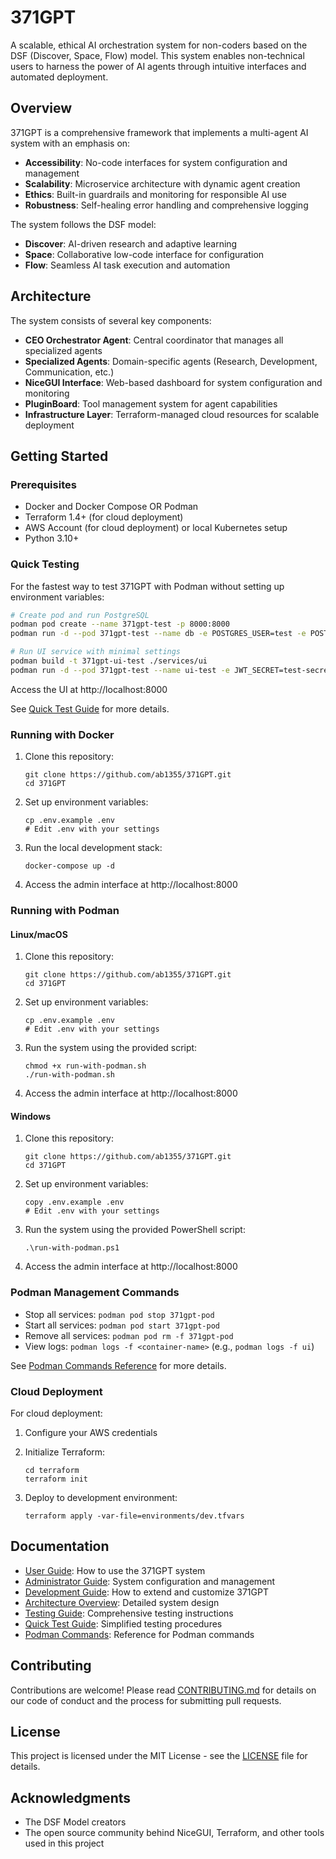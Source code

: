 # 371GPT

A scalable, ethical AI orchestration system for non-coders based on the DSF (Discover, Space, Flow) model. This system enables non-technical users to harness the power of AI agents through intuitive interfaces and automated deployment.

## Overview

371GPT is a comprehensive framework that implements a multi-agent AI system with an emphasis on:

- **Accessibility**: No-code interfaces for system configuration and management
- **Scalability**: Microservice architecture with dynamic agent creation
- **Ethics**: Built-in guardrails and monitoring for responsible AI use
- **Robustness**: Self-healing error handling and comprehensive logging

The system follows the DSF model:
- **Discover**: AI-driven research and adaptive learning
- **Space**: Collaborative low-code interface for configuration
- **Flow**: Seamless AI task execution and automation

## Architecture

The system consists of several key components:

- **CEO Orchestrator Agent**: Central coordinator that manages all specialized agents
- **Specialized Agents**: Domain-specific agents (Research, Development, Communication, etc.)
- **NiceGUI Interface**: Web-based dashboard for system configuration and monitoring
- **PluginBoard**: Tool management system for agent capabilities
- **Infrastructure Layer**: Terraform-managed cloud resources for scalable deployment

## Getting Started

### Prerequisites

- Docker and Docker Compose OR Podman
- Terraform 1.4+ (for cloud deployment)
- AWS Account (for cloud deployment) or local Kubernetes setup
- Python 3.10+

### Quick Testing

For the fastest way to test 371GPT with Podman without setting up environment variables:

```bash
# Create pod and run PostgreSQL
podman pod create --name 371gpt-test -p 8000:8000
podman run -d --pod 371gpt-test --name db -e POSTGRES_USER=test -e POSTGRES_PASSWORD=test -e POSTGRES_DB=testdb postgres:15-alpine

# Run UI service with minimal settings
podman build -t 371gpt-ui-test ./services/ui
podman run -d --pod 371gpt-test --name ui-test -e JWT_SECRET=test-secret 371gpt-ui-test
```

Access the UI at http://localhost:8000

See [Quick Test Guide](docs/quick-test.md) for more details.

### Running with Docker

1. Clone this repository:
   ```
   git clone https://github.com/ab1355/371GPT.git
   cd 371GPT
   ```

2. Set up environment variables:
   ```
   cp .env.example .env
   # Edit .env with your settings
   ```

3. Run the local development stack:
   ```
   docker-compose up -d
   ```

4. Access the admin interface at http://localhost:8000

### Running with Podman

#### Linux/macOS

1. Clone this repository:
   ```
   git clone https://github.com/ab1355/371GPT.git
   cd 371GPT
   ```

2. Set up environment variables:
   ```
   cp .env.example .env
   # Edit .env with your settings
   ```

3. Run the system using the provided script:
   ```
   chmod +x run-with-podman.sh
   ./run-with-podman.sh
   ```

4. Access the admin interface at http://localhost:8000

#### Windows

1. Clone this repository:
   ```
   git clone https://github.com/ab1355/371GPT.git
   cd 371GPT
   ```

2. Set up environment variables:
   ```
   copy .env.example .env
   # Edit .env with your settings
   ```

3. Run the system using the provided PowerShell script:
   ```
   .\run-with-podman.ps1
   ```

4. Access the admin interface at http://localhost:8000

### Podman Management Commands

- Stop all services: `podman pod stop 371gpt-pod`
- Start all services: `podman pod start 371gpt-pod`
- Remove all services: `podman pod rm -f 371gpt-pod`
- View logs: `podman logs -f <container-name>` (e.g., `podman logs -f ui`)

See [Podman Commands Reference](docs/podman-commands.md) for more details.

### Cloud Deployment

For cloud deployment:

1. Configure your AWS credentials
2. Initialize Terraform:
   ```
   cd terraform
   terraform init
   ```

3. Deploy to development environment:
   ```
   terraform apply -var-file=environments/dev.tfvars
   ```

## Documentation

- [User Guide](docs/user-guide.md): How to use the 371GPT system
- [Administrator Guide](docs/admin-guide.md): System configuration and management
- [Development Guide](docs/dev-guide.md): How to extend and customize 371GPT
- [Architecture Overview](docs/architecture.md): Detailed system design
- [Testing Guide](docs/testing-guide.md): Comprehensive testing instructions
- [Quick Test Guide](docs/quick-test.md): Simplified testing procedures
- [Podman Commands](docs/podman-commands.md): Reference for Podman commands

## Contributing

Contributions are welcome! Please read [CONTRIBUTING.md](CONTRIBUTING.md) for details on our code of conduct and the process for submitting pull requests.

## License

This project is licensed under the MIT License - see the [LICENSE](LICENSE) file for details.

## Acknowledgments

- The DSF Model creators
- The open source community behind NiceGUI, Terraform, and other tools used in this project